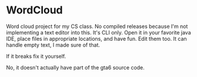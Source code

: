 # WordCloud
Word cloud project for my CS class. No compiled releases because I'm not implementing a text editor into this.
It's CLI only. Open it in your favorite java IDE, place files in appropriate locations, and have fun. Edit them too. It can handle empty text, I made sure of that.

If it breaks fix it yourself.

No, it doesn't actually have part of the gta6 source code.
